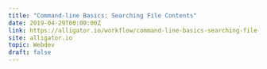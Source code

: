 ```yaml
---
title: "Command-line Basics: Searching File Contents"
date: 2019-04-29T00:00:00Z
link: https://alligator.io/workflow/command-line-basics-searching-file-contents/
site: alligator.io
topic: Webdev
draft: false
---
```

